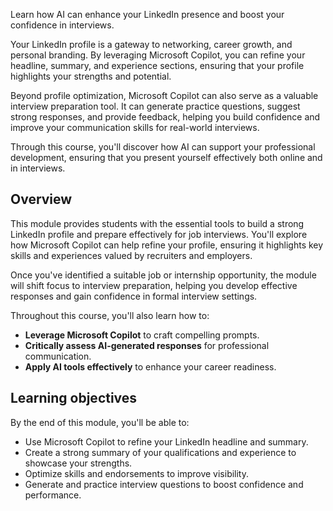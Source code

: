 Learn how AI can enhance your LinkedIn presence and boost your confidence in interviews.

Your LinkedIn profile is a gateway to networking, career growth, and personal branding. By leveraging Microsoft Copilot, you can refine your headline, summary, and experience sections, ensuring that your profile highlights your strengths and potential.

Beyond profile optimization, Microsoft Copilot can also serve as a valuable interview preparation tool. It can generate practice questions, suggest strong responses, and provide feedback, helping you build confidence and improve your communication skills for real-world interviews.

Through this course, you'll discover how AI can support your professional development, ensuring that you present yourself effectively both online and in interviews.

## Overview

This module provides students with the essential tools to build a strong LinkedIn profile and prepare effectively for job interviews. You'll explore how Microsoft Copilot can help refine your profile, ensuring it highlights key skills and experiences valued by recruiters and employers.

Once you've identified a suitable job or internship opportunity, the module will shift focus to interview preparation, helping you develop effective responses and gain confidence in formal interview settings.

Throughout this course, you'll also learn how to:

- **Leverage Microsoft Copilot** to craft compelling prompts.
- **Critically assess AI-generated responses** for professional communication.
- **Apply AI tools effectively** to enhance your career readiness.

## Learning objectives

By the end of this module, you'll be able to:

- Use Microsoft Copilot to refine your LinkedIn headline and summary.
- Create a strong summary of your qualifications and experience to showcase your strengths.
- Optimize skills and endorsements to improve visibility.
- Generate and practice interview questions to boost confidence and performance.
